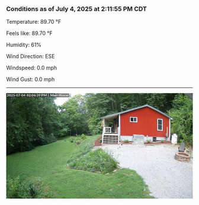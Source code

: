 ### Conditions as of July 4, 2025 at 2:11:55 PM CDT 

Temperature: 89.70 &deg;F

Feels like: 89.70 &deg;F

Humidity: 61%

Wind Direction: ESE

Windspeed: 0.0 mph

Wind Gust: 0.0 mph

---

<img src="./images/latest.jpeg"/>

